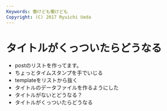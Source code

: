```yaml
---
Keywords: 働けども働けども
Copyright: (C) 2017 Ryuichi Ueda
---
```


# タイトルがくっついたらどうなる

* postのリストを作ってます。
* ちょっとタイムスタンプを手でいじる
* templateをリストから抜く
* タイトルのデータファイルを作るようにした
* タイトルがないとどうなる？
* タイトルがくっついたらどうなる
